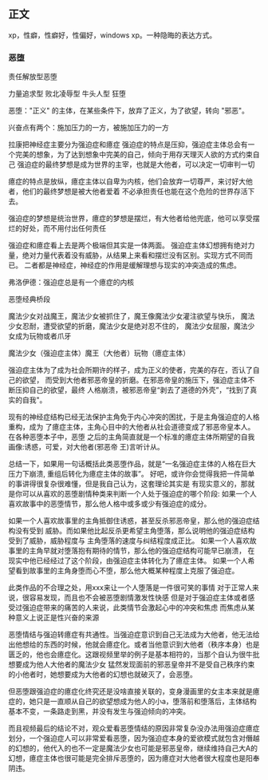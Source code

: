 ## 正文

xp，性癖，性癖好，性偏好，windows xp。一种隐晦的表达方式。

### 恶堕

责任解放型恶堕

力量追求型
败北凌辱型
牛头人型
狂堕

恶堕："正义" 的主体，在某些条件下，放弃了正义，为了欲望，转向 "邪恶"。

兴奋点有两个：施加压力的一方，被施加压力的一方

拉康把神经症主要分为强迫症和癔症
强迫症的特点是压抑，强迫症主体总会有一个完美的想象，为了达到想象中完美的自己，倾向于用存天理灭人欲的方式约束自己
强迫症的最终梦想是成为世界的主宰，也就是大他者，可以决定一切审判一切

癔症的特点是放纵，癔症主体以自卑为内核，他们会放弃一切尊严，来讨好大他者，他们的最终梦想是被大他者爱着
不必承担责任也能在这个危险的世界存活下去。

强迫症的梦想是统治世界，癔症的梦想是摆烂，有大他者给他兜底，他可以享受摆烂的好处，而不用付出任何责任

强迫症和癔症看上去是两个极端但其实是一体两面。
强迫症主体幻想拥有绝对力量，绝对力量代表着没有威胁，从结果上来看和摆烂没有区别。实现方式不同而已。
二者都是神经症，神经症的作用是缓解理想与现实的冲突造成的焦虑。

弗洛伊德：强迫症总是有一个癔症的内核

恶堕经典桥段

魔法少女对战魔王，魔法少女被抓住了，魔王像魔法少女灌注欲望与快乐，
魔法少女忍耐，遭受欲望的折磨，魔法少女是绝对忍不住的，
魔法少女屈服，魔法少女成为玩物或者爪牙

魔法少女（强迫症主体）魔王（大他者）玩物（癔症主体）

强迫症主体为了成为社会所期许的样子，成为正义的使者，完美的存在，否认了自己的欲望，
而受到大他者邪恶帝皇的折磨。在邪恶帝皇的施压下，强迫症主体不断压抑自己的欲望，最终
人格崩溃，被邪恶帝皇“剥去了道德的外壳”，“找到了真实的自我"。

现有的神经症结构已经无法保护主角免于内心冲突的困扰，于是主角强迫症的人格重构，成为
了癔症主体，主角心目中的大他者从社会道德变成了邪恶帝皇本人。在各种恶堕本子中，恶堕
之后的主角简直就是一个标准的癔症主体所期望的自我画像:诱惑，可爱，对大他者(邪恶帝
王)言听计从。

总结一下，如果用一句话概括此类恶堕作品，就是“一名强迫症主体的人格在巨大压力下崩溃,
重组后转化为癔症主体的故事”。
好吧，或许你会觉得我把一件简单的事讲得很复杂很难懂，但是我自己认为，这套理论其实是
有现实意义的，那就是你可以从喜欢的恶堕剧情种类来判断一个人处于强迫症的哪个阶段:
如果一个人喜欢故事中的恶堕情节，那么他人格中或多或少有强迫症的成分。

如果一个人喜欢故事里的主角抵御住诱惑，甚至反杀邪恶帝皇，那么他的强迫症结构没有受到
威胁。而如果他比起反杀更希望主角堕落，那么说明他的强迫症结构受到了威胁，威胁程度与
主角堕落的速度与纠结程度成正比。
如果一个人喜欢故事里的主角早就对堕落抱有期待的情节，那么他的强迫症结构可能早已崩溃，
在现实中他已经经过了这个阶段，由强迫症主体转化为了癔症主体。
如果一个人希望看到故事里的主角身堕而心不堕，那么他大概某种程度上克服了强迫症。

此类作品的不合理之处，用xxx来让一个人堕落是一件很可笑的事情
对于正常人来说，很容易发现，而且也不会被恶堕剧情激发性快感
但是对于强迫症主体或者感受过强迫症带来的痛苦的人来说，此类情节会激起心中的冲突和焦虑
而焦虑从某种意义上说正是性兴奋的来源

恶堕情结与强迫转癔症有共通性。当强迫症意识到自己无法成为大他者，他无法给出他想给的东西的时候，他就会癔症化。或者当他意识到大他者（秩序本身）也是匮乏的，他也会癔症化。这跟视频里举的例子是基本相符的，当那个自认为很牛批 想要成为他人大他者的魔法少女 猛然发现面前的邪恶皇帝并不是受自己秩序约束的小他者时，她想要成为大他者的幻想也就破灭了，会恶堕。

但恶堕跟强迫症的癔症化终究还是没啥直接关联的，变身漫画里的女主本来就是癔症的，她只是一直顺从自己的欲望想成为他人的小a，堕落前和堕落后，主体结构基本不变，一条路走到黑，并没有发生与强迫倾向的冲突。

而且视频最后的结论不对，观众爱看恶堕情结的原因非常复杂没办法用强迫症癔症划分，一个强迫症人可以非常爱看恶堕，因为强迫症本身的爱欲模式就包含对僭越的幻想的，他代入的也不一定是魔法少女也可能是邪恶皇帝，继续维持自己大A的幻想，癔症主体也很可能是完全排斥恶堕的，因为癔症对大他者很大程度也是阳奉阴违。

### 
